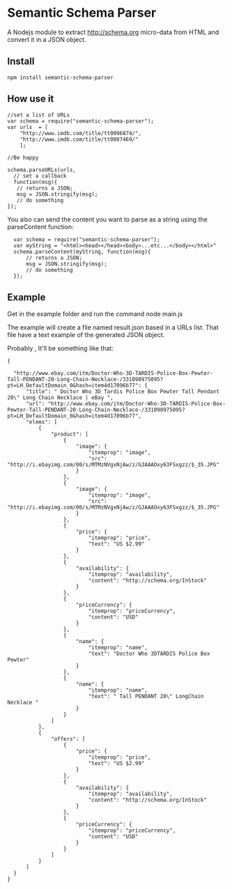 # Semantic Schema Parser

A Nodejs module to extract http://schema.org micro-data from HTML and convert it in a JSON object. 
## Install 
    npm install semantic-schema-parser

## How use it

    //set a list of URLs
    var schema = require("semantic-schema-parser");
    var urls  = [
        "http://www.imdb.com/title/tt0096874/",
        "http://www.imdb.com/title/tt0087469/"
        ];
        
    //Be happy
   
    schema.parseURLs(urls, 
      // set a callback
      function(msg){
       // returns a JSON;
       msg = JSON.stringify(msg);
       // do something
    });

You also can send the content you want to parse as a string using the parseContent function:

      var schema = require("semantic-schema-parser");
      var myString = "<html><head></head><body>...etc...</body></html>"
      schema.parseContent(myString, function(msg){
          // returns a JSON;
          msg = JSON.stringify(msg);
          // do something
      });
      
## Example
Get in the example folder and run the command
  node main.js

The example will create a file named result.json based in a URLs list. That file have a text example of the generated JSON object. 

Probably , It'll be something like that:

    {

      "http://www.ebay.com/itm/Doctor-Who-3D-TARDIS-Police-Box-Pewter-Tall-PENDANT-20-Long-Chain-Necklace-/331098975095?pt=LH_DefaultDomain_0&hash=item4d17096b77": {
          "title": " Doctor Who 3D Tardis Police Box Pewter Tall Pendant 20\" Long Chain Necklace | eBay ",
          "url": "http://www.ebay.com/itm/Doctor-Who-3D-TARDIS-Police-Box-Pewter-Tall-PENDANT-20-Long-Chain-Necklace-/331098975095?pt=LH_DefaultDomain_0&hash=item4d17096b77",
          "elems": [
              {
                  "product": [
                      {
                          "image": {
                              "itemprop": "image",
                              "src": "http://i.ebayimg.com/00/s/MTMzNVgxNjAw/z/GJAAAOxy63FSxgzz/$_35.JPG"
                          }
                      },
                      {
                          "image": {
                              "itemprop": "image",
                              "src": "http://i.ebayimg.com/00/s/MTMzNVgxNjAw/z/GJAAAOxy63FSxgzz/$_35.JPG"
                          }
                      },
                      {
                          "price": {
                              "itemprop": "price",
                              "text": "US $2.99"
                          }
                      },
                      {
                          "availability": {
                              "itemprop": "availability",
                              "content": "http://schema.org/InStock"
                          }
                      },
                      {
                          "priceCurrency": {
                              "itemprop": "priceCurrency",
                              "content": "USD"
                          }
                      },
                      {
                          "name": {
                              "itemprop": "name",
                              "text": "Doctor Who 3DTARDIS Police Box Pewter"
                          }
                      },
                      {
                          "name": {
                              "itemprop": "name",
                              "text": " Tall PENDANT 20\" LongChain Necklace "
                          }
                      }
                  ]
              },
              {
                  "offers": [
                      {
                          "price": {
                              "itemprop": "price",
                              "text": "US $2.99"
                          }
                      },
                      {
                          "availability": {
                              "itemprop": "availability",
                              "content": "http://schema.org/InStock"
                          }
                      },
                      {
                          "priceCurrency": {
                              "itemprop": "priceCurrency",
                              "content": "USD"
                          }
                      }
                  ]
              }
          ]
      }
    }



